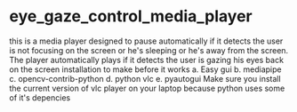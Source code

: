 # eye_gaze_control_media_player
this is a media player designed to pause automatically if it detects the user is not focusing on the screen
or he's sleeping or he's away from the screen.
The player automatically plays if it detects the user is gazing his eyes back on the screen
installation to make before it works
a. Easy gui
b. mediapipe
c. opencv-contrib-python
d. python vlc
e. pyautogui
Make sure  you install the current version of vlc player on your laptop because python uses some of it's depencies
